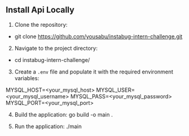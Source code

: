## Install Api Locally

1. Clone the repository:
- git clone https://github.com/yousabu/instabug-intern-challenge.git

2. Navigate to the project directory:
- cd instabug-intern-challenge/

3. Create a `.env` file and populate it with the required environment variables:

MYSQL_HOST=<your_mysql_host>
MYSQL_USER=<your_mysql_username>
MYSQL_PASS=<your_mysql_password>
MYSQL_PORT=<your_mysql_port>

4. Build the application:
go build -o main .

5. Run the application:
./main

<!-- # Wow Such Program

This program is very simple, it connects to a MySQL database based on the following env vars:
* MYSQL_HOST
* MYSQL_USER
* MYSQL_PASS
* MYSQL_PORT

And exposes itself on port 9090:
* On `/healthcheck` it returns an OK message, 
* On GET it returns all recorded rows.
* On POST it creates a new row.
* On PATCH it updates the creation date of the row with the same ID as the one specified in query parameter `id` -->